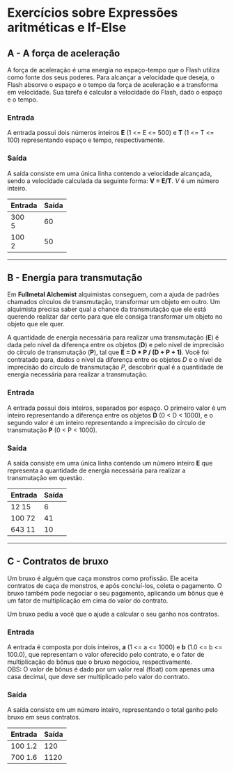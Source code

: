 # Exercícios sobre Expressões aritméticas e If-Else


## A - A força de aceleração

A força de aceleração é uma energia no espaço-tempo que o Flash utiliza como fonte
dos seus poderes. Para alcançar a velocidade que deseja, o Flash absorve o espaço e o
tempo da força de aceleração e a transforma em velocidade. Sua tarefa é calcular a
velocidade do Flash, dado o espaço e o tempo.

### Entrada
A entrada possui dois números inteiros **E** (1 <= E <= 500) e **T** (1 <= T <= 100)
representando espaço e tempo, respectivamente.

### Saída
A saída consiste em uma única linha contendo a velocidade alcançada, sendo a
velocidade calculada da seguinte forma: **V = E/T**. *V* é um número inteiro.

| Entrada | Saída |
| --- | --- |
| 300 <br> 5 | 60 |
| 100 <br> 2 | 50 |


---


## B - Energia para transmutação

Em **Fullmetal Alchemist** alquimistas conseguem, com a ajuda de padrões
chamados círculos de transmutação, transformar um objeto em outro. Um
alquimista precisa saber qual a chance da transmutação que ele está querendo
realizar dar certo para que ele consiga transformar um objeto no objeto que ele
quer.

A quantidade de energia necessária para realizar uma transmutação (**E**) é dada pelo
nível da diferença entre os objetos (**D**) e pelo nível de imprecisão do círculo de
transmutação (**P**), tal que **E = D * P / (D + P + 1)**. Você foi contratado para, dados
o nível da diferença entre os objetos *D* e o nível de imprecisão do círculo de transmutação
*P*, descobrir qual é a quantidade de energia necessária para realizar a transmutação.

### Entrada
A entrada possui dois inteiros, separados por espaço. O primeiro valor é um inteiro
representando a diferença entre os objetos **D** (0 < D < 1000), e o segundo valor é um
inteiro representando a imprecisão do círculo de transmutação **P** (0 < P < 1000).

### Saída
A saída consiste em uma única linha contendo um número inteiro **E** que representa
a quantidade de energia necessária para realizar a transmutação em questão.

| Entrada | Saída |
| --- | --- |
| 12 15 | 6 |
| 100 72 | 41 |
| 643 11 | 10 |


---


## C - Contratos de bruxo

Um bruxo é alguém que caça monstros como profissão. Ele aceita contratos
de caça de monstros, e após concluí-los, coleta o pagamento. O bruxo também
pode negociar o seu pagamento, aplicando um bônus que é um fator de
multiplicação em cima do valor do contrato.

Um bruxo pediu a você que o ajude a calcular o seu ganho nos contratos.

### Entrada
A entrada é composta por dois inteiros, **a** (1 <= a <= 1000) e **b** (1.0 <= b <=
100.0), que representam o valor oferecido pelo contrato, e o fator de multiplicação do
bônus que o bruxo negociou, respectivamente.  
OBS: O valor de bônus é dado por um valor real (float) com apenas uma casa decimal,
que deve ser multiplicado pelo valor do contrato.

### Saída
A saída consiste em um número inteiro, representando o total ganho pelo bruxo
em seus contratos.

| Entrada | Saída |
| --- | --- |
| 100 1.2 | 120 |
| 700 1.6 | 1120 |

